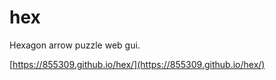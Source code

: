 # hex
Hexagon arrow puzzle web gui.

[https://855309.github.io/hex/](https://855309.github.io/hex/)

